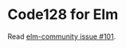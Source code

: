 # Code128 for Elm

Read [elm-community issue #101](https://github.com/elm-community/Manifesto/issues/101).
